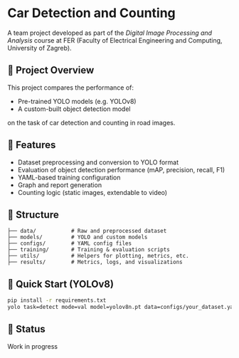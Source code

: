 # Car Detection and Counting

A team project developed as part of the *Digital Image Processing and Analysis* course at FER (Faculty of Electrical Engineering and Computing, University of Zagreb).

## 📌 Project Overview

This project compares the performance of:
- Pre-trained YOLO models (e.g. YOLOv8)
- A custom-built object detection model

on the task of car detection and counting in road images.

## 🔧 Features
- Dataset preprocessing and conversion to YOLO format
- Evaluation of object detection performance (mAP, precision, recall, F1)
- YAML-based training configuration
- Graph and report generation
- Counting logic (static images, extendable to video)

## 📁 Structure
```
├── data/           # Raw and preprocessed dataset
├── models/         # YOLO and custom models
├── configs/        # YAML config files
├── training/       # Training & evaluation scripts
├── utils/          # Helpers for plotting, metrics, etc.
├── results/        # Metrics, logs, and visualizations
```

## 🚀 Quick Start (YOLOv8)
```bash
pip install -r requirements.txt
yolo task=detect mode=val model=yolov8n.pt data=configs/your_dataset.yaml
```

## 📅 Status
Work in progress
